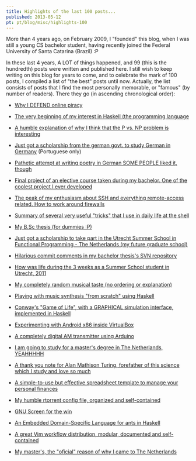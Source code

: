 ```yaml
---
title: Highlights of the last 100 posts...
published: 2013-05-12
pt: pt/blog/misc/highlights-100
---
```


More than 4 years ago, on February 2009, I "founded" this blog, when I was still a young CS bachelor student,
having recently joined the Federal University of Santa Catarina (Brazil) :P

In these last 4 years, A LOT of things happened, and 99 (this is the hundredth) posts were written and published here.
I still wish to keep writing on this blog for years to come, and to celebrate the mark of 100 posts, I compiled a list of "the best" posts until now.
Actually, the list consists of posts that I find the most personally memorable, or "famous" (by number of readers).
There they go (in ascending chronological order):

<!--more-->

  * [Why I DEFEND online piracy](/en/blog/misc/pirat)

  * [The very beginning of my interest in Haskell (the programming language](/en/blog/haskell/haskell-start)

  * [A humble explanation of why I think that the P vs. NP problem is interesting](/en/blog/tech/p-np)

  * [Just got a scholarship from the german govt. to study German in Germany](/pt/blog/misc/winterkurs-2010-dusseldorf) (Portuguese only)

  * [Pathetic attempt at writing poetry in German  SOME PEOPLE liked it, though](/de/blog/misc/die-gruende)

  * [Final project of an elective course taken during my bachelor. One of the coolest project I ever developed](/pt/blog/ac/guitar2midi)

  * [The peak of my enthusiasm about SSH and everything remote-access related. How to work around firewalls](/en/blog/tech/ssh-over-ssh)

  * [Summary of several very useful "tricks" that I use in daily life at the shell](/en/blog/tech/shell-magic)

  * [My B.Sc thesis (for dummies :P)](/en/blog/ac/tcc)

  * [Just got a scholarship to take part in the Utrecht Summer School in Functional Programming - The Netherlands (my future graduate school)](/en/blog/ac/buitenland)

  * [Hilarious commit comments in my bachelor thesis's SVN repository](/en/blog/ac/tcc-logs)

  * [How was life during the 3 weeks as a Summer School student in Utrecht, 2011](/en/blog/ac/utrecht-leven)

  * [My completely random musical taste (no ordering or explanation)](/en/blog/misc/muziek1)

  * [Playing with music synthesis "from scratch" using Haskell](/en/blog/haskell/haskell-synth)

  * [Conway's "Game of Life", with a GRAPHICAL simulation interface, implemented in Haskell](/en/blog/haskell/haskell-kata-game-of-life)

  * [Experimenting with Android x86 inside VirtualBox](/en/blog/tech/android-ics-virtualbox)

  * [A completely digital AM transmitter using Arduino](/en/blog/tech/arduino-am)

  * [I am going to study for a master's degree in The Netherlands, YEAHHHHH](/en/blog/ac/sol-iustitiae-ilustra-nos)

  * [A thank you note for Alan Mathison Turing, forefather of this science which I study and love so much](/en/blog/tech/alan-mathison-turing)

  * [A simple-to-use but effective spreadsheet template to manage your personal finances](/en/blog/misc/personal-finance-spreadsheet)

  * [My humble rtorrent config file, organized and self-contained](/en/blog/tech/rtorrentrc)

  * [GNU Screen for the win](/en/blog/tech/screenrc-ftw)

  * [An Embedded Domain-Specific Language for ants in Haskell](/en/blog/haskell/haskell-ants-edsl)

  * [A great Vim workflow distribution, modular, documented and self-contained](/en/blog/tech/modular-xplatform-vim-cfg-with-lasers)

  * [My master's, the "oficial" reason of why I came to The Netherlands](/en/blog/ac/msc)

